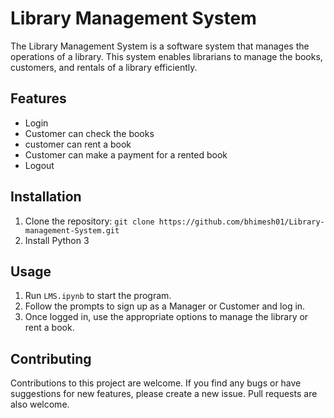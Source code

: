 
# Library Management System

The Library Management System is a software system that manages the operations of a library. This system enables librarians to manage the books, customers, and rentals of a library efficiently.

## Features

- Login
- Customer can check the books
- customer can rent a book
- Customer can make a payment for a rented book
- Logout

## Installation

1. Clone the repository: `git clone https://github.com/bhimesh01/Library-management-System.git`
2. Install Python 3


## Usage

1. Run `LMS.ipynb` to start the program.
2. Follow the prompts to sign up as a Manager or Customer and log in.
3. Once logged in, use the appropriate options to manage the library or rent a book.

## Contributing

Contributions to this project are welcome. If you find any bugs or have suggestions for new features, please create a new issue. Pull requests are also welcome.
